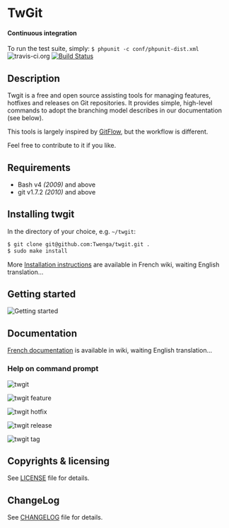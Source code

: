 TwGit
==========

#### Continuous integration
To run the test suite, simply:
`$ phpunit -c conf/phpunit-dist.xml`
![travis-ci.org](http://travis-ci.org/favicon.ico)&nbsp;[![Build Status](https://secure.travis-ci.org/Twenga/twgit.png?branch=stable)](http://travis-ci.org/Twenga/twgit)

## Description
Twgit is a free and open source assisting tools for managing features, hotfixes and releases on Git repositories.
It provides simple, high-level commands to adopt the branching model describes in our documentation (see below).

This tools is largely inspired by [GitFlow](https://github.com/nvie/gitflow), but the workflow is different.

Feel free to contribute to it if you like.

## Requirements

  - Bash v4 _(2009)_ and above
  - git v1.7.2 _(2010)_ and above

## Installing twgit
In the directory of your choice, e.g. `~/twgit`:

```bash
$ git clone git@github.com:Twenga/twgit.git .
$ sudo make install
```

More [Installation instructions](https://github.com/Twenga/twgit/wiki/Twgit#wiki-2.installation) are available in French wiki, waiting English translation...

## Getting started

![Getting started](https://github.com/Twenga/twgit/raw/stable/doc/getting-started.png)

## Documentation
[French documentation](https://github.com/Twenga/twgit/wiki) is available in wiki, waiting English translation...

### Help on command prompt

![twgit](https://github.com/Twenga/twgit/raw/stable/doc/screenshot-twgit.png)

![twgit feature](https://github.com/Twenga/twgit/raw/stable/doc/screenshot-twgit-feature.png)

![twgit hotfix](https://github.com/Twenga/twgit/raw/stable/doc/screenshot-twgit-hotfix.png)

![twgit release](https://github.com/Twenga/twgit/raw/stable/doc/screenshot-twgit-release.png)

![twgit tag](https://github.com/Twenga/twgit/raw/stable/doc/screenshot-twgit-tag.png)

## Copyrights & licensing
See [LICENSE](https://github.com/Twenga/twgit/blob/stable/LICENSE.md) file for details.

## ChangeLog
See [CHANGELOG](https://github.com/Twenga/twgit/blob/stable/CHANGELOG.md) file for details.
